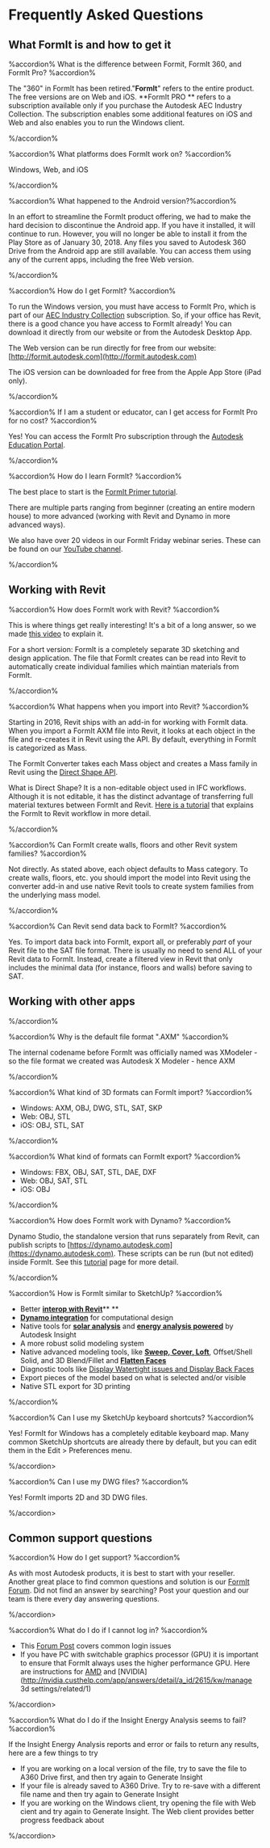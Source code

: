 # Frequently Asked Questions

## What FormIt is and how to get it

%accordion% What is the difference between Formit, FormIt 360, and FormIt Pro? %accordion%

The "360" in FormIt has been retired."**FormIt**" refers to the entire product. The free versions are on Web and iOS. **FormIt PRO ** refers to a subscription available only if you purchase the Autodesk AEC Industry Collection. The subscription enables some additional features on iOS and Web and also enables you to run the Windows client.

%/accordion%

%accordion% What platforms does FormIt work on? %accordion%

Windows, Web, and iOS

%/accordion%

%accordion% What happened to the Android version?%accordion%

In an effort to streamline the FormIt product offering, we had to make the hard decision to discontinue the Android app. If you have it installed, it will continue to run. However, you will no longer be able to install it from the Play Store as of January 30, 2018. Any files you saved to Autodesk 360 Drive from the Android app are still available. You can access them using any of the current apps, including the free Web version.

%/accordion%

%accordion% How do I get FormIt? %accordion%

To run the Windows version, you must have access to FormIt Pro, which is part of our [AEC Industry Collection](https://www.autodesk.com/collections/architecture-engineering-construction/overview) subscription. So, if your office has Revit, there is a good chance you have access to FormIt already! You can download it directly from our website or from the Autodesk Desktop App.

The Web version can be run directly for free from our website: [http://formit.autodesk.com](http://formit.autodesk.com)

The iOS version can be downloaded for free from the Apple App Store \(iPad only\).

%/accordion%

%accordion% If I am a student or educator, can I get access for FormIt Pro for no cost? %accordion%

Yes! You can access the FormIt Pro subscription through the [Autodesk Education Portal](https://www.autodesk.com/education/free-software/formit-pro).

%/accordion%

%accordion% How do I learn FormIt? %accordion%

The best place to start is the [FormIt Primer tutorial](https://windows.help.formit.autodesk.com/Building-the-Farnsworth-House/Building-the-Farnsworth-House.html).

There are multiple parts ranging from beginner \(creating an entire modern house\) to more advanced \(working with Revit and Dynamo in more advanced ways\).

We also have over 20 videos in our FormIt Friday webinar series. These can be found on our [YouTube channel](https://www.youtube.com/playlist?list=PLqumTDi1CVHM7rCHJs83Yb2FyadmuQsiH).

%/accordion%

## Working with Revit

%accordion% How does FormIt work with Revit? %accordion%

This is where things get really interesting! It's a bit of a long answer, so we made [this video](https://youtu.be/teKsLX99_FA) to explain it.

For a short version: FormIt is a completely separate 3D sketching and design application. The file that FormIt creates can be read into Revit to automatically create individual families which maintian materials from FormIt.

%/accordion%

%accordion% What happens when you import into Revit? %accordion%

Starting in 2016, Revit ships with an add-in for working with FormIt data. When you import a FormIt AXM file into Revit, it looks at each object in the file and re-creates it in Revit using the API. By default, everything in FormIt is categorized as Mass.

The FormIt Converter takes each Mass object and creates a Mass family in Revit using the [Direct Shape API](https://knowledge.autodesk.com/search-result/caas/CloudHelp/cloudhelp/2016/ENU/Revit-API/files/GUID-DF7B9D4A-5A8A-4E39-8721-B7782CBD7730-htm.html).

What is Direct Shape? It is a non-editable object used in IFC workflows. Although it is not editable, it has the distinct advantage of transferring full material textures between FormIt and Revit. [Here is a tutorial](https://windows.help.formit.autodesk.com/Building-the-Farnsworth-House/Revit-Interop.html) that explains the FormIt to Revit workflow in more detail.

%/accordion%

%accordion% Can FormIt create walls, floors and other Revit system families? %accordion%

Not directly. As stated above, each object defaults to Mass category. To create walls, floors, etc. you should import the model into Revit using the converter add-in and use native Revit tools to create system families from the underlying mass model.

%/accordion%

%accordion% Can Revit send data back to FormIt? %accordion%

Yes. To import data back into FormIt, export all, or preferably _part_ of your Revit file to the SAT file format. There is usually no need to send ALL of your Revit data to FormIt. Instead, create a filtered view in Revit that only includes the minimal data \(for instance, floors and walls\) before saving to SAT.

## Working with other apps

%/accordion%

%accordion% Why is the default file format ".AXM" %accordion%

The internal codename before FormIt was officially named was XModeler - so the file format we created was Autodesk X Modeler - hence AXM

%/accordion%

%accordion% What kind of 3D formats can FormIt import? %accordion%

* Windows:  AXM, OBJ, DWG, STL, SAT, SKP
* Web: OBJ, STL
* iOS: OBJ, STL, SAT

%/accordion%

%accordion% What kind of formats can FormIt export? %accordion%

* Windows: FBX, OBJ, SAT, STL, DAE, DXF
* Web: OBJ, SAT, STL
* iOS: OBJ

%/accordion%

%accordion% How does FormIt work with Dynamo? %accordion%

Dynamo Studio, the standalone version that runs separately from Revit, can publish scripts to [https://dynamo.autodesk.com](https://dynamo.autodesk.com). These scripts can be run \(but not edited\) inside FormIt. See this [tutorial](https://windows.help.formit.autodesk.com/Building-the-Farnsworth-House/Computation-Groups-with-Dynamo.html) page for more detail.

%/accordion%

%accordion% How is FormIt similar to SketchUp? %accordion%

* Better [**interop with Revit**](/tool-library/revit.md)** **
* [**Dynamo integration**](/tool-library/dynamo.md) for computational design
* Native tools for [**solar analysis**](/tool-library/solar-analysis.md) and [**energy analysis powered**](/tool-library/energy-analysis.md) by Autodesk Insight
* A more robust solid modeling system
* Native advanced modeling tools, like [**Sweep, Cover, Loft**](/tool-library/cover-sweep-loft.md), Offset/Shell Solid, and 3D Blend/Fillet and [**Flatten Faces**](/tool-library/flatten-face.md)
* Diagnostic tools like [Display Watertight issues and Display Back Faces](/tool-library/visual-styles.md)
* Export pieces of the model based on what is selected and/or visible
* Native STL export for 3D printing

%/accordion%

%accordion% Can I use my SketchUp keyboard shortcuts? %accordion%

Yes! FormIt for Windows has a completely editable keyboard map. Many common SketchUp shortcuts are already there by default, but you can edit them in the Edit &gt; Preferences menu.

%/accordion&gt;

%accordion% Can I use my DWG files? %accordion%

Yes! FormIt imports 2D and 3D DWG files.

%/accordion&gt;

## Common support questions

%accordion% How do I get support? %accordion%

As with most Autodesk products, it is best to start with your reseller. Another great place to find common questions and solution is our [FormIt Forum](https://forums.autodesk.com/t5/formit-forum/bd-p/142). Did not find an answer by searching? Post your question and our team is there every day answering questions.

%/accordion&gt;

%accordion% What do I do if I cannot log in? %accordion%

* This [Forum Post](https://forums.autodesk.com/t5/formit-forum/having-trouble-logging-into-formit-for-windows-try-these-steps/td-p/7179572) covers common login issues
* If you have PC with switchable graphics processor \(GPU\) it is important to ensure that FormIt always uses the higher performance GPU. Here are instructions for [AMD](https://community.amd.com/docs/DOC-1581#jive_content_id_Assigning_Applications_to_GPUs) and [NVIDIA](http://nvidia.custhelp.com/app/answers/detail/a_id/2615/kw/manage 3d settings/related/1)

%/accordion&gt;

%accordion% What do I do if the Insight Energy Analysis seems to fail? %accordion%

If the Insight Energy Analysis reports and error or fails to return any results, here are a few things to try

* If you are working on a local version of the file, try to save the file to A360 Drive first, and then try again to Generate Insight
* If your file is already saved to A360 Drive. Try to re-save with a different file name and then try again to Generate Insight
* If you are working on the Windows client, try opening the file with Web cient and try again to Generate Insight. The Web client provides better progress feedback about 

%/accordion&gt;

